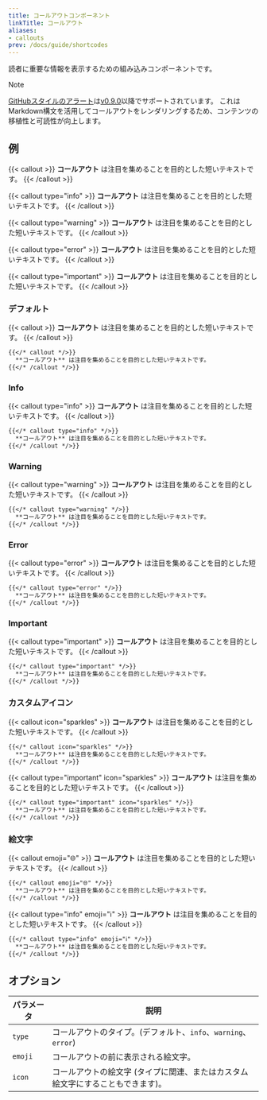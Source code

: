 ```yaml
---
title: コールアウトコンポーネント
linkTitle: コールアウト
aliases:
- callouts
prev: /docs/guide/shortcodes
---
```


読者に重要な情報を表示するための組み込みコンポーネントです。

<!--more-->

> [!NOTE]
> [GitHubスタイルのアラート](../../markdown#alerts)は[v0.9.0](https://github.com/imfing/hextra/releases/tag/v0.9.0)以降でサポートされています。
> これはMarkdown構文を活用してコールアウトをレンダリングするため、コンテンツの移植性と可読性が向上します。

## 例

{{< callout >}}
**コールアウト** は注目を集めることを目的とした短いテキストです。
{{< /callout >}}

{{< callout type="info" >}}
**コールアウト** は注目を集めることを目的とした短いテキストです。
{{< /callout >}}

{{< callout type="warning" >}}
**コールアウト** は注目を集めることを目的とした短いテキストです。
{{< /callout >}}

{{< callout type="error" >}}
**コールアウト** は注目を集めることを目的とした短いテキストです。
{{< /callout >}}

{{< callout type="important" >}}
**コールアウト** は注目を集めることを目的とした短いテキストです。
{{< /callout >}}

### デフォルト

{{< callout >}}
**コールアウト** は注目を集めることを目的とした短いテキストです。
{{< /callout >}}

```markdown
{{</* callout */>}}
  **コールアウト** は注目を集めることを目的とした短いテキストです。
{{</* /callout */>}}
```

### Info

{{< callout type="info" >}}
**コールアウト** は注目を集めることを目的とした短いテキストです。
{{< /callout >}}

```markdown
{{</* callout type="info" */>}}
  **コールアウト** は注目を集めることを目的とした短いテキストです。
{{</* /callout */>}}
```

### Warning

{{< callout type="warning" >}}
**コールアウト** は注目を集めることを目的とした短いテキストです。
{{< /callout >}}

```markdown
{{</* callout type="warning" */>}}
  **コールアウト** は注目を集めることを目的とした短いテキストです。
{{</* /callout */>}}
```

### Error

{{< callout type="error" >}}
**コールアウト** は注目を集めることを目的とした短いテキストです。
{{< /callout >}}

```markdown
{{</* callout type="error" */>}}
  **コールアウト** は注目を集めることを目的とした短いテキストです。
{{</* /callout */>}}
```

### Important

{{< callout type="important" >}}
**コールアウト** は注目を集めることを目的とした短いテキストです。
{{< /callout >}}

```markdown
{{</* callout type="important" */>}} 
  **コールアウト** は注目を集めることを目的とした短いテキストです。
{{</* /callout */>}}
```

### カスタムアイコン

{{< callout icon="sparkles" >}}
**コールアウト** は注目を集めることを目的とした短いテキストです。
{{< /callout >}}

```markdown
{{</* callout icon="sparkles" */>}}
  **コールアウト** は注目を集めることを目的とした短いテキストです。
{{</* /callout */>}}
```

{{< callout type="important" icon="sparkles" >}}
**コールアウト** は注目を集めることを目的とした短いテキストです。
{{< /callout >}}

```markdown
{{</* callout type="important" icon="sparkles" */>}}
  **コールアウト** は注目を集めることを目的とした短いテキストです。
{{</* /callout */>}}
```

### 絵文字

{{< callout emoji="🌐" >}}
**コールアウト** は注目を集めることを目的とした短いテキストです。
{{< /callout >}}

```markdown
{{</* callout emoji="🌐" */>}}
  **コールアウト** は注目を集めることを目的とした短いテキストです。
{{</* /callout */>}}
```

{{< callout type="info" emoji="ℹ️" >}}
**コールアウト** は注目を集めることを目的とした短いテキストです。
{{< /callout >}}

```markdown
{{</* callout type="info" emoji="ℹ️" */>}}
  **コールアウト** は注目を集めることを目的とした短いテキストです。
{{</* /callout */>}}
```

## オプション

| パラメータ   | 説明                                          |
|---------|---------------------------------------------|
| `type`  | コールアウトのタイプ。(デフォルト、`info`、`warning`、`error`) |
| `emoji` | コールアウトの前に表示される絵文字。                          |
| `icon`  | コールアウトの絵文字 (タイプに関連、またはカスタム絵文字にすることもできます)。   |
